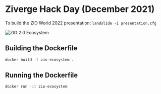 # Ziverge Hack Day (December 2021)

To build the ZIO World 2022 presentation:
```landslide -i presentation.cfg```

![ZIO 2.0 Ecosystem](images/ecosystem.svg)

## Building the Dockerfile
```bash
docker build -t zio-ecosystem .
```

## Running the Dockerfile
```bash
docker run -it zio-ecosystem
```
